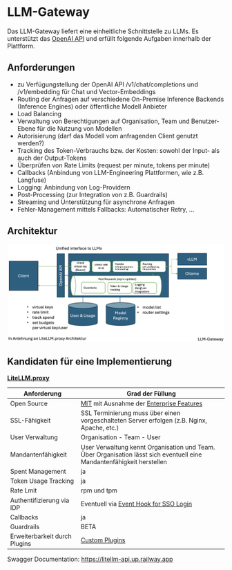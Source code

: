 # LLM-Gateway

Das LLM-Gateway liefert eine einheitliche Schnittstelle zu LLMs. Es unterstützt das [OpenAI API](https://platform.openai.com/docs/overview) und erfüllt folgende Aufgaben innerhalb der Plattform.

## Anforderungen

- zu Verfügungstellung der OpenAI API /v1/chat/completions und /v1/embedding für Chat und Vector-Embeddings
- Routing der Anfragen auf verschiedene On-Premise Inference Backends (Inference Engines) oder öffentliche Modell Anbieter
- Load Balancing
- Verwaltung von Berechtigungen auf Organisation, Team und Benutzer-Ebene für die Nutzung von Modellen
- Autorisierung (darf das Modell vom anfragenden Client genutzt werden?)
- Tracking des Token-Verbrauchs bzw. der Kosten: sowohl der Input- als auch der Output-Tokens
- Überprüfen von Rate Limits (request per minute, tokens per minute)
- Callbacks (Anbindung von LLM-Engineering Plattformen, wie z.B. Langfuse)
- Logging: Anbindung von Log-Providern
- Post-Processing (zur Integration von z.B. Guardrails)
- Streaming und Unterstützung für asynchrone Anfragen
- Fehler-Management mittels Fallbacks: Automatischer Retry, ...

## Architektur

![image](llm_gateway.png)


## Kandidaten für eine Implementierung

**[LiteLLM.proxy](https://docs.litellm.ai/docs/simple_proxy)**

| Anforderung | Grad der Füllung |
| --- | ----------- |
| Open Source | [MIT](https://github.com/BerriAI/litellm?tab=License-1-ov-file#readme) mit Ausnahme der [Enterprise Features](https://docs.litellm.ai/docs/proxy/enterprise) |
| SSL-Fähigkeit | SSL Terminierung muss über einen vorgeschalteten Server erfolgen (z.B. Nginx, Apache, etc.) |
| User Verwaltung | Organisation - Team - User |
| Mandantenfähigkeit | User Verwaltung kennt Organisation und Team. Über Organisation lässt sich eventuell eine Mandantenfähigkeit herstellen |
| Spent Management | ja |
| Token Usage Tracking | ja |
| Rate Lmit | rpm und tpm |
| Authentifizierung via IDP | Eventuell via [Event Hook for SSO Login](https://docs.litellm.ai/docs/proxy/custom_sso)|
| Callbacks | ja |
| Guardrails | BETA |
| Erweiterbarkeit durch Plugins | [Custom Plugins](https://docs.litellm.ai/docs/proxy/call_hooks) |


Swagger Documentation: <https://litellm-api.up.railway.app>

